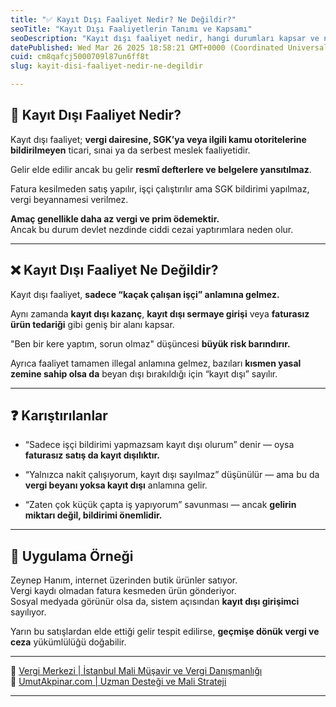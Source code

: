 ```yaml
---
title: "✅ Kayıt Dışı Faaliyet Nedir? Ne Değildir?"
seoTitle: "Kayıt Dışı Faaliyetlerin Tanımı ve Kapsamı"
seoDescription: "Kayıt dışı faaliyet nedir, hangi durumları kapsar ve nasıl cezai yaptırımlar uygulanabilir, öğrenin"
datePublished: Wed Mar 26 2025 18:58:21 GMT+0000 (Coordinated Universal Time)
cuid: cm8qafcj5000709l87un6ff8t
slug: kayit-disi-faaliyet-nedir-ne-degildir

---
```


## 🔹 Kayıt Dışı Faaliyet Nedir?

Kayıt dışı faaliyet; **vergi dairesine, SGK’ya veya ilgili kamu otoritelerine bildirilmeyen** ticari, sınai ya da serbest meslek faaliyetidir.

Gelir elde edilir ancak bu gelir **resmî defterlere ve belgelere yansıtılmaz**.

Fatura kesilmeden satış yapılır, işçi çalıştırılır ama SGK bildirimi yapılmaz, vergi beyannamesi verilmez.

**Amaç genellikle daha az vergi ve prim ödemektir.**  
Ancak bu durum devlet nezdinde ciddi cezai yaptırımlara neden olur.

---

## ❌ Kayıt Dışı Faaliyet Ne Değildir?

Kayıt dışı faaliyet, **sadece “kaçak çalışan işçi” anlamına gelmez.**

Aynı zamanda **kayıt dışı kazanç**, **kayıt dışı sermaye girişi** veya **faturasız ürün tedariği** gibi geniş bir alanı kapsar.

"Ben bir kere yaptım, sorun olmaz" düşüncesi **büyük risk barındırır.**

Ayrıca faaliyet tamamen illegal anlamına gelmez, bazıları **kısmen yasal zemine sahip olsa da** beyan dışı bırakıldığı için “kayıt dışı” sayılır.

---

## ❓ Karıştırılanlar

* “Sadece işçi bildirimi yapmazsam kayıt dışı olurum” denir — oysa **faturasız satış da kayıt dışılıktır.**
    
* “Yalnızca nakit çalışıyorum, kayıt dışı sayılmaz” düşünülür — ama bu da **vergi beyanı yoksa kayıt dışı** anlamına gelir.
    
* “Zaten çok küçük çapta iş yapıyorum” savunması — ancak **gelirin miktarı değil, bildirimi önemlidir.**
    

---

## 🧠 Uygulama Örneği

Zeynep Hanım, internet üzerinden butik ürünler satıyor.  
Vergi kaydı olmadan fatura kesmeden ürün gönderiyor.  
Sosyal medyada görünür olsa da, sistem açısından **kayıt dışı girişimci** sayılıyor.

Yarın bu satışlardan elde ettiği gelir tespit edilirse, **geçmişe dönük vergi ve ceza** yükümlülüğü doğabilir.

---

🔗 [Vergi Merkezi | İstanbul Mali Müşavir ve Vergi Danışmanlığı](https://vergimerkezi.com.tr)  
🔗 [UmutAkpinar.com | Uzman Desteği ve Mali Strateji](https://umutakpinar.com)

---